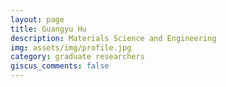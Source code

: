 ```yaml
---
layout: page
title: Guangyu Hu
description: Materials Science and Engineering
img: assets/img/profile.jpg
category: graduate researchers
giscus_comments: false
---
```

